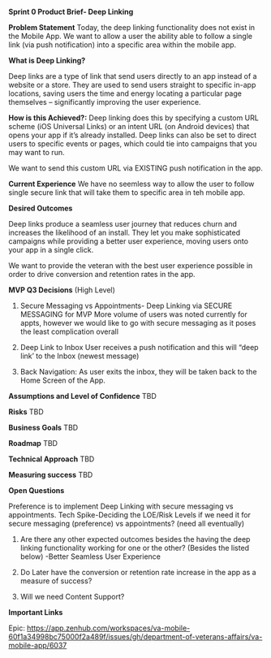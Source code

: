 **Sprint 0 Product Brief- Deep Linking**

**Problem Statement**
Today, the deep linking functionality does not exist in the Mobile App.
We want to allow a user the ability able to follow a single link (via push notification) into a specific area within the mobile app.

**What is Deep Linking?**

Deep links are a type of link that send users directly to an app instead of a website or a store. They are used to send users straight to specific in-app locations, saving users the time and energy locating a particular page themselves – significantly improving the user experience.

**How is this Achieved?:**
Deep linking does this by specifying a custom URL scheme (iOS Universal Links) or an intent URL (on Android devices) that opens your app if it’s already installed. Deep links can also be set to direct users to specific events or pages, which could tie into campaigns that you may want to run.

We want to send this custom URL via EXISTING push notification in the app.

**Current Experience**
We have no seemless way to allow the user to follow single secure link that will take them to specific area in teh mobile app.

**Desired Outcomes**

Deep links produce a seamless user journey that reduces churn and increases the likelihood of an install. They let you make sophisticated campaigns while providing a better user experience, moving users onto your app in a single click.

We want to provide the veteran with the best user experience possible in order to drive conversion and retention rates in the app.

**MVP Q3 Decisions** (High Level)

1. Secure Messaging vs Appointments- Deep Linking via SECURE MESSAGING for MVP
More volume of users was noted currently for appts, however we would like to go with secure messaging as it poses the least complication overall

2. Deep Link to Inbox
User receives a push notification and this will “deep link’ to the Inbox (newest message)

3. Back Navigation: As user exits the inbox, they will be taken back to the Home Screen of the App.


**Assumptions and Level of Confidence**
TBD


**Risks**
TBD

**Business Goals**
TBD


**Roadmap**
TBD

**Technical Approach**
TBD


**Measuring success**
TBD


**Open Questions**

Preference is to implement Deep Linking with secure messaging vs appointments. Tech Spike-Deciding the LOE/Risk Levels  if we need it for secure messaging (preference) vs appointments? (need all eventually) 

1. Are there any other expected outcomes besides the having the deep linking functionality working for one or the other? (Besides the listed below)
-Better Seamless User Experience

2. Do Later have the conversion or retention rate increase in the app as a measure of success?

3. Will we need Content Support?



**Important Links**

Epic: https://app.zenhub.com/workspaces/va-mobile-60f1a34998bc75000f2a489f/issues/gh/department-of-veterans-affairs/va-mobile-app/6037
